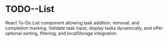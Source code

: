 # TODO--List
React To-Do List component allowing task addition, removal, and completion marking. Validate task input, display tasks dynamically, and offer optional sorting, filtering, and localStorage integration.
